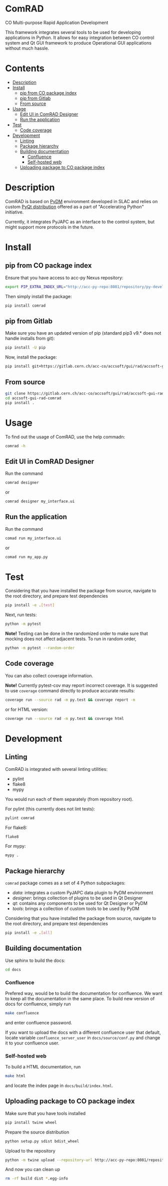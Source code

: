 # ComRAD

CO Multi-purpose Rapid Application Development

This framework integrates several tools to be used for developing applications in Python.
It allows for easy integration between CO control system and Qt GUI framework to produce Operational GUI applications without much hassle.

# Contents
- [Description](#description)
- [Install](#install)
  - [pip from CO package index](#pip-from-co-package-index)
  - [pip from Gitlab](#pip-from-gitlab)
  - [From source](#from-source)
- [Usage](#usage)
  - [Edit UI in ComRAD Designer](#edit-ui-in-comrad-designer)
  - [Run the application](#run-the-application)
- [Test](#test)
  - [Code coverage](#code-coverage)
- [Development](#development)
  - [Linting](#linting)
  - [Package hierarchy](#package-hierarchy)
  - [Building documentation](#building-documentation)
    - [Confluence](#confluence)
    - [Self-hosted web](#self-hosted-web)
  - [Uploading package to CO package index](#uploading-package-to-co-package-index)

# Description

ComRAD is based on [PyDM](https://github.com/slaclab/pydm) environment developed in SLAC and relies on custom
[PyQt distribution](https://wikis.cern.ch/display/ACCPY/PyQt+distribution) offered as a part of "Accelerating Python" initiative.

Currently, it integrates PyJAPC as an interface to the control system, but might support more protocols in the future.

# Install

## pip from CO package index

Ensure that you have access to acc-py Nexus repository:

```bash
export PIP_EXTRA_INDEX_URL="http://acc-py-repo:8081/repository/py-development-local/simple/"
```

Then simply install the package:

```bash
pip install comrad
```

## pip from Gitlab

Make sure you have an updated version of pip (standard pip3 v9.* does not handle installs from git):

```bash
pip install -U pip
```

Now, install the package:

```bash
pip install git+https://gitlab.cern.ch/acc-co/accsoft/gui/rad/accsoft-gui-rad-comrad.git
```

## From source

```bash
git clone https://gitlab.cern.ch/acc-co/accsoft/gui/rad/accsoft-gui-rad-comrad.git
cd accsoft-gui-rad-comrad
pip install .
```

# Usage

To find out the usage of ComRAD, use the help commadn:
```bash
comrad -h
```
## Edit UI in ComRAD Designer

Run the command
```bash
comrad designer
```

or

```bash
comrad designer my_interface.ui
```

## Run the application

Run the command
```bash
comad run my_interface.ui
```
or
```bash
comad run my_app.py
```

# Test

Considering that you have installed the package from source, navigate to the root directory, and prepare test dependencies
```bash
pip install -e .[test]
```

Next, run tests:

```bash
python -m pytest
```

>
**Note!** Testing can be done in the randomized order to make sure that mocking does not affect adjacent tests. To run in random order,
```bash
python -m pytest --random-order
```
>

## Code coverage

You can also collect coverage information.
>
**Note!** Currently pytest-cov may report incorrect coverage.
It is suggested to use `coverage` command directly to produce accurate results:

```bash
coverage run --source rad -m py.test && coverage report -m
```

or for HTML version: 
```bash
coverage run --source rad -m py.test && coverage html
```
>

# Development

## Linting

ComRAD is integrated with several linting utilities:

- pylint
- flake8
- mypy

You would run each of them separately (from repository root).

For pylint (this currently does not lint tests):
```bash
pylint comrad
```

For flake8:
```bash
flake8
```

For mypy:
```bash
mypy .
```

## Package hierarchy

`comrad` package comes as a set of 4 Python subpackages:
- *data*: integrates a custom PyJAPC data plugin to PyDM environment
- *designer*: brings collection of plugins to be used in Qt Designer
- *qt*: contains any components to be used for Qt Designer or PyDM
- *tools*: brings a collection of custom tools to be used by PyDM

Considering that you have installed the package from source, navigate to the root directory, and prepare test dependencies
```bash
pip install -e .[all]
```

## Building documentation

Use sphinx to build the docs:
```bash
cd docs
```

### Confluence

Prefered way, would be to build the documentation for confluence. We want to keep all the documentation in the same place.
To build new version of docs for confluence, simply run

```bash
make confluence
```

and enter confluence password.

>
If you want to upload the docs with a different confluence user that default, locate variable `confluence_server_user` in
`docs/source/conf.py` and change it to your confluence user.
>

### Self-hosted web

To build a HTML documentation, run

```bash
make html
```

and locate the index page in `docs/build/index.html`.

## Uploading package to CO package index
Make sure that you have tools installed
```bash
pip install twine wheel
```
Prepare the source distribution
```bash
python setup.py sdist bdist_wheel
```

Upload to the repository
```bash
python -m twine upload --repository-url http://acc-py-repo:8081/repository/py-development-local/ -u py-service-upload dist/*
```

And now you can clean up
```bash
rm -rf build dist *.egg-info
```